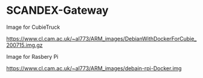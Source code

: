 # SCANDEX-Gateway

Image for CubieTruck 

https://www.cl.cam.ac.uk/~al773/ARM_images/DebianWithDockerForCubie_200715.img.gz

Image for Rasbery Pi

https://www.cl.cam.ac.uk/~al773/ARM_images/debain-rpi-Docker.img
